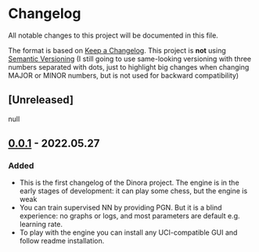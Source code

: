 # Changelog

All notable changes to this project will be documented in this file.

The format is based on [Keep a Changelog](https://keepachangelog.com/en/1.0.0/).
This project is **not** using [Semantic Versioning](https://semver.org/spec/v2.0.0.html)
(I still going to use same-looking versioning with three numbers separated with dots, 
just to highlight big changes when changing MAJOR or MINOR numbers, but is not used for 
backward compatibility)

## [Unreleased]

null

## [0.0.1] - 2022.05.27

### Added

- This is the first changelog of the Dinora project. The engine is in the early stages of development:
it can play some chess, but the engine is weak
- You can train supervised NN by providing PGN. But it is a blind experience: no graphs or logs, 
and most parameters are default e.g. learning rate.
- To play with the engine you can install any UCI-compatible GUI and follow readme installation.

[0.0.1]: https://github.com/DinoraChess/dinora/releases/tag/v0.0.1
